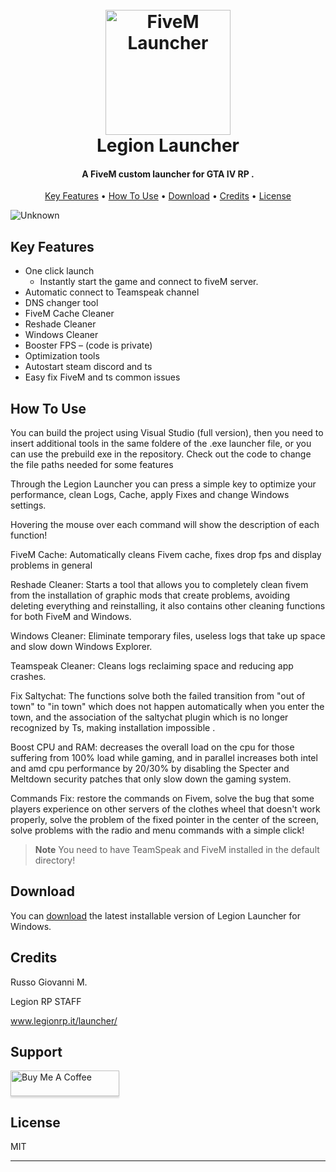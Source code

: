 
<h1 align="center">
  <br>
  <a href="https://www.legionrp.it/"><img src="https://user-images.githubusercontent.com/113531412/226466238-9709e61d-5a47-4228-9333-53891ab668b8.png" alt="FiveM Launcher" width="200"></a>
  <br>
  Legion Launcher
  <br>
</h1>

<h4 align="center">A FiveM custom launcher for GTA IV RP
.</h4>


<p align="center">
  <a href="#key-features">Key Features</a> •
  <a href="#how-to-use">How To Use</a> •
  <a href="#download">Download</a> •
  <a href="#credits">Credits</a> •
  <a href="#license">License</a>
</p>

![Unknown](https://user-images.githubusercontent.com/113531412/233047043-2a4a8f65-3498-41f1-b1bc-e2b79c7d41c9.jpeg)

## Key Features

* One click launch
  - Instantly start the game and connect to fiveM server.
* Automatic connect to Teamspeak channel
* DNS changer tool
* FiveM Cache Cleaner
* Reshade Cleaner
* Windows Cleaner
* Booster FPS – (code is private)
* Optimization tools
* Autostart steam discord and ts
* Easy fix FiveM and ts common issues

## How To Use

You can build the project using Visual Studio (full version), then you need to insert additional tools in the same foldere of the .exe launcher file, or you can use the prebuild exe in the repository. Check out the code to change the file paths needed for some features


Through the Legion Launcher you can press a simple key to optimize your performance, clean Logs, Cache, apply Fixes and change Windows settings.

Hovering the mouse over each command will show the description of each function!

FiveM Cache: Automatically cleans Fivem cache, fixes drop fps and display problems in general

Reshade Cleaner: Starts a tool that allows you to completely clean fivem from the installation of graphic mods that create problems, avoiding deleting everything and reinstalling, it also contains other cleaning functions for both FiveM and Windows.

Windows Cleaner: Eliminate temporary files, useless logs that take up space and slow down Windows Explorer.

Teamspeak Cleaner: Cleans logs reclaiming space and reducing app crashes.

Fix Saltychat: The functions solve both the failed transition from "out of town" to "in town" which does not happen automatically when you enter the town, and the association of the saltychat plugin which is no longer recognized by Ts, making installation impossible .

Boost CPU and RAM: decreases the overall load on the cpu for those suffering from 100% load while gaming, and in parallel increases both intel and amd cpu performance by 20/30% by disabling the Specter and Meltdown security patches that only slow down the gaming system.

Commands Fix: restore the commands on Fivem, solve the bug that some players experience on other servers of the clothes wheel that doesn't work properly, solve the problem of the fixed pointer in the center of the screen, solve problems with the radio and menu commands with a simple click!

> **Note**
> You need to have TeamSpeak and FiveM installed in the default directory!


## Download

You can [download](https://www.legionrp.it/launcher/) the latest installable version of Legion Launcher for Windows.


## Credits

Russo Giovanni M.

Legion RP STAFF

www.legionrp.it/launcher/

## Support

<a href="https://discord.gg/legioncity" target="_blank"><img src="https://www.buymeacoffee.com/assets/img/custom_images/purple_img.png" alt="Buy Me A Coffee" style="height: 41px !important;width: 174px !important;box-shadow: 0px 3px 2px 0px rgba(190, 190, 190, 0.5) !important;-webkit-box-shadow: 0px 3px 2px 0px rgba(190, 190, 190, 0.5) !important;" ></a>


## License

MIT

---


